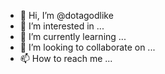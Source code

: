 - 👋 Hi, I’m @dotagodlike
- 👀 I’m interested in ...
- 🌱 I’m currently learning ...
- 💞️ I’m looking to collaborate on ...
- 📫 How to reach me ...

<!---
dotagodlike/dotagodlike is a ✨ special ✨ repository because its `README.md` (this file) appears on your GitHub profile.
You can click the Preview link to take a look at your changes.
--->
